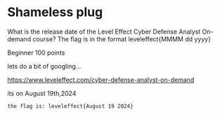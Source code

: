 # Shameless plug

What is the release date of the Level Effect Cyber Defense Analyst On-demand course?
The flag is in the format leveleffect{MMMM dd yyyy}

Beginner 
100 points

lets do a bit of googling...

https://www.leveleffect.com/cyber-defense-analyst-on-demand

its on August 19th,2024

`the flag is: leveleffect{August 19 2024}`
